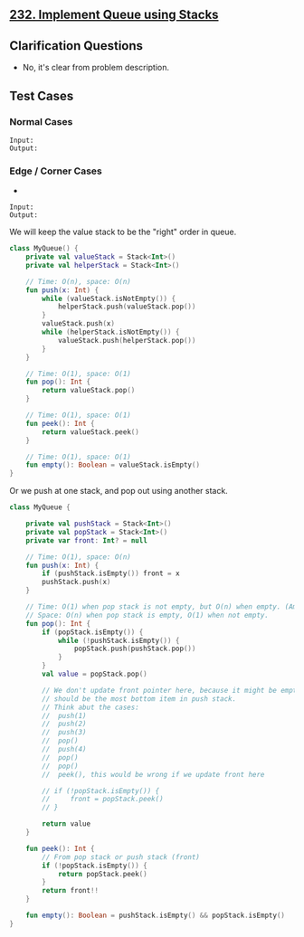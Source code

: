 ## [232. Implement Queue using Stacks](https://leetcode.com/problems/implement-queue-using-stacks/)

## Clarification Questions
* No, it's clear from problem description.
 
## Test Cases
### Normal Cases
```
Input: 
Output: 
```
### Edge / Corner Cases
* 
```
Input: 
Output: 
```

We will keep the value stack to be the "right" order in queue.

```kotlin
class MyQueue() {
    private val valueStack = Stack<Int>()
    private val helperStack = Stack<Int>()

    // Time: O(n), space: O(n)
    fun push(x: Int) {
        while (valueStack.isNotEmpty()) {
            helperStack.push(valueStack.pop())
        }
        valueStack.push(x)
        while (helperStack.isNotEmpty()) {
            valueStack.push(helperStack.pop())
        }
    }

    // Time: O(1), space: O(1)
    fun pop(): Int {
        return valueStack.pop()
    }

    // Time: O(1), space: O(1)
    fun peek(): Int {
        return valueStack.peek()
    }

    // Time: O(1), space: O(1)
    fun empty(): Boolean = valueStack.isEmpty()
}
```

Or we push at one stack, and pop out using another stack.

```kotlin
class MyQueue {

    private val pushStack = Stack<Int>()
    private val popStack = Stack<Int>()
    private var front: Int? = null

    // Time: O(1), space: O(n)
    fun push(x: Int) {
        if (pushStack.isEmpty()) front = x
        pushStack.push(x)
    }

    // Time: O(1) when pop stack is not empty, but O(n) when empty. (Amotized O(1))
    // Space: O(n) when pop stack is empty, O(1) when not empty.
    fun pop(): Int {
        if (popStack.isEmpty()) {
            while (!pushStack.isEmpty()) {
                popStack.push(pushStack.pop())
            }
        }
        val value = popStack.pop()

        // We don't update front pointer here, because it might be empty after popping the pop stack, and the 
        // should be the most bottom item in push stack.
        // Think abut the cases:
        //  push(1)
        //  push(2)
        //  push(3)
        //  pop()
        //  push(4)
        //  pop()
        //  pop()
        //  peek(), this would be wrong if we update front here

        // if (!popStack.isEmpty()) {
        //     front = popStack.peek()
        // }

        return value
    }

    fun peek(): Int {
        // From pop stack or push stack (front)
        if (!popStack.isEmpty()) {
            return popStack.peek()
        }
        return front!!
    }

    fun empty(): Boolean = pushStack.isEmpty() && popStack.isEmpty()
}
```